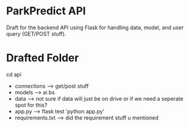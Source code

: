# ParkPredict API
Draft for the backend API using Flask for handling data, model, and user query (GET/POST stuff).

# Drafted Folder
cd api
* connections --> get/post stuff
* models --> ai bs
* data --> not sure if data will just be on drive or if we need a seperate spot for this?
* app.py --> flask test 'python app.py'
* requirements.txt --> did the requirement stuff u mentioned